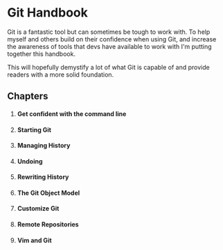 # **Git Handbook**

Git is a fantastic tool but can sometimes be tough to work with. To help myself and others build on their confidence when using Git, and increase the awareness of tools that devs have available to work with I'm putting together this handbook. 

This will hopefully demystify a lot of what Git is capable of and provide readers with a more solid foundation.

## **Chapters**
1. #### Get confident with the command line
2. #### Starting Git
3. #### Managing History
4. #### Undoing
5. #### Rewriting History
6. #### The Git Object Model
7. #### Customize Git
8. #### Remote Repositories
9. #### Vim and Git